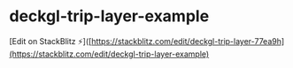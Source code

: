 # deckgl-trip-layer-example

[Edit on StackBlitz ⚡️]([https://stackblitz.com/edit/deckgl-trip-layer-77ea9h](https://stackblitz.com/edit/deckgl-trip-layer-example)
